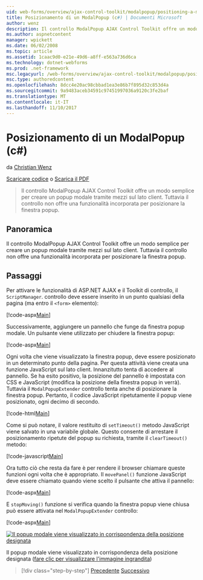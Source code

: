 ```yaml
---
uid: web-forms/overview/ajax-control-toolkit/modalpopup/positioning-a-modalpopup-cs
title: Posizionamento di un ModalPopup (c#) | Documenti Microsoft
author: wenz
description: Il controllo ModalPopup AJAX Control Toolkit offre un modo semplice per creare un popup modale tramite mezzi sul lato client. Tuttavia il controllo non offre un...
ms.author: aspnetcontent
manager: wpickett
ms.date: 06/02/2008
ms.topic: article
ms.assetid: 1caac9d0-e21e-49d6-a8ff-e563a736d6ca
ms.technology: dotnet-webforms
ms.prod: .net-framework
msc.legacyurl: /web-forms/overview/ajax-control-toolkit/modalpopup/positioning-a-modalpopup-cs
msc.type: authoredcontent
ms.openlocfilehash: 8dcc4e20ac98cbbad1ea3e86b7f895d32c853d4a
ms.sourcegitcommit: 9a9483aceb34591c97451997036a9120c3fe2baf
ms.translationtype: MT
ms.contentlocale: it-IT
ms.lasthandoff: 11/10/2017
---
```

<a name="positioning-a-modalpopup-c"></a>Posizionamento di un ModalPopup (c#)
====================
da [Christian Wenz](https://github.com/wenz)

[Scaricare codice](http://download.microsoft.com/download/2/4/0/24052038-f942-4336-905b-b60ae56f0dd5/ModalPopup4.cs.zip) o [Scarica il PDF](http://download.microsoft.com/download/b/6/a/b6ae89ee-df69-4c87-9bfb-ad1eb2b23373/modalpopup4CS.pdf)

> Il controllo ModalPopup AJAX Control Toolkit offre un modo semplice per creare un popup modale tramite mezzi sul lato client. Tuttavia il controllo non offre una funzionalità incorporata per posizionare la finestra popup.


## <a name="overview"></a>Panoramica

Il controllo ModalPopup AJAX Control Toolkit offre un modo semplice per creare un popup modale tramite mezzi sul lato client. Tuttavia il controllo non offre una funzionalità incorporata per posizionare la finestra popup.

## <a name="steps"></a>Passaggi

Per attivare le funzionalità di ASP.NET AJAX e il Toolkit di controllo, il `ScriptManager`. controllo deve essere inserito in un punto qualsiasi della pagina (ma entro il `<form>` elemento):

[!code-aspx[Main](positioning-a-modalpopup-cs/samples/sample1.aspx)]

Successivamente, aggiungere un pannello che funge da finestra popup modale. Un pulsante viene utilizzato per chiudere la finestra popup:

[!code-aspx[Main](positioning-a-modalpopup-cs/samples/sample2.aspx)]

Ogni volta che viene visualizzato la finestra popup, deve essere posizionato in un determinato punto della pagina. Per questa attività viene creata una funzione JavaScript sul lato client. Innanzitutto tenta di accedere al pannello. Se ha esito positivo, la posizione del pannello è impostata con CSS e JavaScript (modifica la posizione della finestra popup in verrà). Tuttavia il `ModalPopupExtender` controllo tenta anche di posizionare la finestra popup. Pertanto, il codice JavaScript ripetutamente il popup viene posizionato, ogni decimo di secondo.

[!code-html[Main](positioning-a-modalpopup-cs/samples/sample3.html)]

Come si può notare, il valore restituito di `setTimeout()` metodo JavaScript viene salvato in una variabile globale. Questo consente di arrestare il posizionamento ripetute del popup su richiesta, tramite il `clearTimeout()` metodo:

[!code-javascript[Main](positioning-a-modalpopup-cs/samples/sample4.js)]

Ora tutto ciò che resta da fare è per rendere il browser chiamare queste funzioni ogni volta che è appropriato. Il `movePanel()` funzione JavaScript deve essere chiamato quando viene scelto il pulsante che attiva il pannello:

[!code-aspx[Main](positioning-a-modalpopup-cs/samples/sample5.aspx)]

E `stopMoving()` funzione si verifica quando la finestra popup viene chiusa può essere attivata nel `ModalPopupExtender` controllo:

[!code-aspx[Main](positioning-a-modalpopup-cs/samples/sample6.aspx)]


[![Il popup modale viene visualizzato in corrispondenza della posizione designata](positioning-a-modalpopup-cs/_static/image2.png)](positioning-a-modalpopup-cs/_static/image1.png)

Il popup modale viene visualizzato in corrispondenza della posizione designata ([fare clic per visualizzare l'immagine ingrandita](positioning-a-modalpopup-cs/_static/image3.png))

>[!div class="step-by-step"]
[Precedente](handling-postbacks-from-a-modalpopup-cs.md)
[Successivo](launching-a-modal-popup-window-from-server-code-vb.md)
